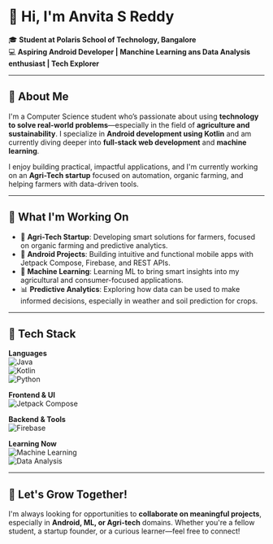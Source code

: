 # 👋 Hi, I'm Anvita S Reddy

🎓 **Student at Polaris School of Technology, Bangalore**  
💻 **Aspiring Android Developer | Manchine Learning ans Data Analysis enthusiast | Tech Explorer**  

---

## 🌟 About Me

I'm a Computer Science student who’s passionate about using **technology to solve real-world problems**—especially in the field of **agriculture and sustainability**. I specialize in **Android development using Kotlin** and am currently diving deeper into **full-stack web development** and **machine learning**.

I enjoy building practical, impactful applications, and I'm currently working on an **Agri-Tech startup** focused on automation, organic farming, and helping farmers with data-driven tools.

---

## 💼 What I'm Working On

- 🚜 **Agri-Tech Startup**: Developing smart solutions for farmers, focused on organic farming and predictive analytics.
- 📱 **Android Projects**: Building intuitive and functional mobile apps with Jetpack Compose, Firebase, and REST APIs.
- 🤖 **Machine Learning**: Learning ML to bring smart insights into my agricultural and consumer-focused applications.
- 📊 **Predictive Analytics**: Exploring how data can be used to make informed decisions, especially in weather and soil prediction for crops.

---

## 🚀 Tech Stack
**Languages**  
![Java](https://img.shields.io/badge/Java-ED8B00?style=for-the-badge&logo=java&logoColor=white)  
![Kotlin](https://img.shields.io/badge/Kotlin-0095D5?style=for-the-badge&logo=kotlin&logoColor=white)  
![Python](https://img.shields.io/badge/Python-3776AB?style=for-the-badge&logo=python&logoColor=white)  

**Frontend & UI**  
![Jetpack Compose](https://img.shields.io/badge/Jetpack%20Compose-4285F4?style=for-the-badge&logo=android&logoColor=white)  

**Backend & Tools**  
![Firebase](https://img.shields.io/badge/Firebase-FFCA28?style=for-the-badge&logo=firebase&logoColor=black)  

**Learning Now**  
![Machine Learning](https://img.shields.io/badge/Machine%20Learning-FE5196?style=for-the-badge&logo=scikit-learn&logoColor=white)  
![Data Analysis](https://img.shields.io/badge/Data%20Analytics-264653?style=for-the-badge&logo=pandas&logoColor=white)  

---

## 🌱 Let's Grow Together!

I'm always looking for opportunities to **collaborate on meaningful projects**, especially in **Android, ML, or Agri-tech** domains. Whether you're a fellow student, a startup founder, or a curious learner—feel free to connect!




